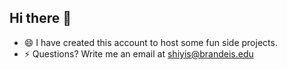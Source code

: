 Hi there 👋
---
- 😄 I have created this account to host some fun side projects.
- ⚡ Questions? Write me an email at shiyis@brandeis.edu

<!--
**shiyisrsly/shiyisrsly** is a ✨ _special_ ✨ repository because its `README.md` (this file) appears on your GitHub profile.

Here are some ideas to get you started:


-->
